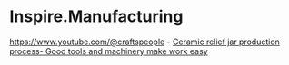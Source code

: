 # Inspire.Manufacturing
https://www.youtube.com/@craftspeople - [Ceramic relief jar production process- Good tools and machinery make work easy](https://www.youtube.com/shorts/H_NRtS1gTTo)
